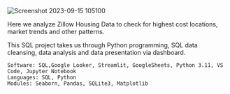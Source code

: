 
![Screenshot 2023-09-15 105100](https://github.com/guzmanwolfrank/SQL/assets/29739578/4cc135a9-587e-4a77-8db3-7b5f44b645b5)



Here we analyze Zillow Housing Data to check for highest cost locations, market trends and other patterns. 

This SQL project takes us through Python programming, SQL data cleansing, data analysis and data presentation via dashboard.  



    Software: SQL,Google Looker, Streamlit, GoogleSheets, Python 3.11, VS Code, Jupyter Notebook
    Languages: SQL, Python
    Modules: Seaborn, Pandas, SQLite3, Matplotlib

